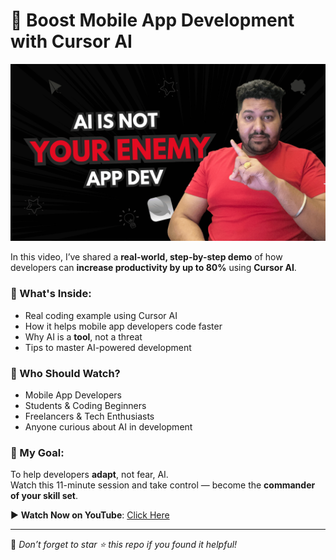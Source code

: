 # 🚀 Boost Mobile App Development with Cursor AI

[![Watch on YouTube](Image.png)](https://youtu.be/yAil4W0yk08)

In this video, I’ve shared a **real-world, step-by-step demo** of how developers can **increase productivity by up to 80%** using **Cursor AI**.

### 📌 What's Inside:
- Real coding example using Cursor AI  
- How it helps mobile app developers code faster  
- Why AI is a **tool**, not a threat  
- Tips to master AI-powered development  

### 🎯 Who Should Watch?
- Mobile App Developers  
- Students & Coding Beginners  
- Freelancers & Tech Enthusiasts  
- Anyone curious about AI in development  

### 🧠 My Goal:
To help developers **adapt**, not fear, AI.  
Watch this 11-minute session and take control — become the **commander of your skill set**.

▶️ **Watch Now on YouTube**: [Click Here](https://youtu.be/yAil4W0yk08)

---

📌 _Don’t forget to star ⭐ this repo if you found it helpful!_

